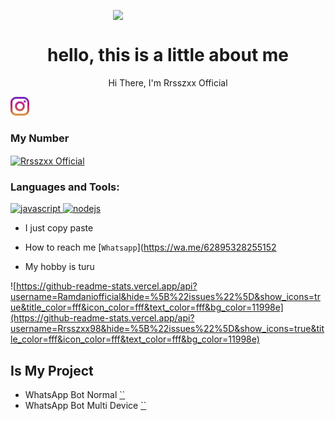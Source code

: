 <p align="center">

<img src="https://github.com/Rrsszxx98" width="35%" style="margin-left: auto;margin-right: auto;display: block;">
</p>

<h1 align='center'>hello, this is a little about me</h1>

<p align='center'>Hi There, I'm Rrsszxx Official</p>

<p align='center'>

<a href="https://www.instagram.com/muhammadramdani196453"><img height="30" src="https://github.com/ArugaZ/ArugaZ/blob/main/images/instagram.svg?raw=true"></a>&nbsp;&nbsp;

</p>

<h3 align="left">My Number  </h3>

<p align="left">


<a href="https://wa.me/62895328255152" target="blank"><img align="center" src="https://cdn.jsdelivr.net/npm/simple-icons@3.0.1/icons/whatsapp.svg" alt="Rrsszxx Official" height="30" width="40" /></a>


</p>

<h3 align="left">Languages and Tools:</h3>

<p align="left"> <a href="https://developer.mozilla.org/en-US/docs/Web/JavaScript" target="_blank"> <img src="https://img.shields.io/badge/-JavaScript-black?style=flat-square&logo=javascript" alt="javascript" width="40" height="40"/> </a> <a href="https://nodejs.org" target="_blank"> <img src="https://img.shields.io/badge/-Node.js-black?style=flat-square&logo=Node.js" alt="nodejs" width="40" height="40"/> </a> </p>

- I just copy paste

- How to reach me  [`Whatsapp`](https://wa.me/62895328255152

- My hobby is turu

![https://github-readme-stats.vercel.app/api?username=Ramdaniofficial&hide=%5B%22issues%22%5D&show_icons=true&title_color=fff&icon_color=fff&text_color=fff&bg_color=11998e](https://github-readme-stats.vercel.app/api?username=Rrsszxx98&hide=%5B%22issues%22%5D&show_icons=true&title_color=fff&icon_color=fff&text_color=fff&bg_color=11998e)

## Is My Project
* WhatsApp Bot Normal [``]()
* WhatsApp Bot Multi Device [``](https://github.com/)

<!---
Rrsszxx98/Rrsszxx98 is a ✨ special ✨ repository because its `README.md` (this file) appears on your GitHub profile.
You can click the Preview link to take a look at your changes.
--->
